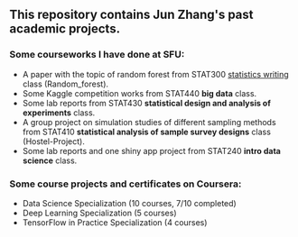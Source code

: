 ## This repository contains Jun Zhang's past academic projects.


### Some courseworks I have done at SFU:
 - A paper with the topic of random forest from STAT300 [statistics writing](http://www.sfu.ca/outlines.html?2019/summer/stat/300w/d100) class (Random_forest). 
 - Some Kaggle competition works from STAT440 **big data** class. 
 - Some lab reports from STAT430 **statistical design and analysis of experiments** class.
 - A group project on simulation studies of different sampling methods from STAT410 **statistical analysis of sample survey designs** class (Hostel-Project).
 - Some lab reports and one shiny app project from STAT240 **intro data science** class.
 
### Some course projects and certificates on Coursera: 
 - Data Science Specialization (10 courses, 7/10 completed)
 - Deep Learning Specialization (5 courses)
 - TensorFlow in Practice Specialization (4 courses)
